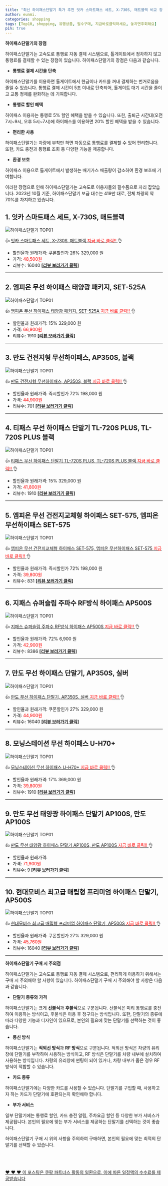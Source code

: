 ```yaml
---
title: "최신 하이패스단말기 특가 추천 잇카 스마트패스 세트, X-730S, 매트블랙 비교 장점"
author: eunmi.
categories: shopping
tags: [Top10, shopping, 유행상품, 필수구매, 지금바로클릭하세요, 놓치면후회해요]
pin: true
---
```

**하이패스단말기의 장점**

하이패스단말기는 고속도로 통행료 자동 결제 시스템으로, 톨게이트에서 정차하지 않고 통행료를 결제할 수 있는 장점이 있습니다. 하이패스단말기의 장점은 다음과 같습니다.

* **통행료 결제 시간을 단축**

하이패스단말기를 이용하면 톨게이트에서 현금이나 카드를 꺼내 결제하는 번거로움을 줄일 수 있습니다. 통행료 결제 시간이 5초 이내로 단축되어, 톨게이트 대기 시간을 줄이고 교통 정체를 완화하는 데 기여합니다.

* **통행료 할인 혜택**

하이패스 이용자는 통행료 5% 할인 혜택을 받을 수 있습니다. 또한, 출퇴근 시간대(오전 7시~9시, 오후 5시~7시)에 하이패스를 이용하면 20% 할인 혜택을 받을 수 있습니다.

* **편리한 사용**

하이패스단말기는 차량에 부착만 하면 자동으로 통행료를 결제할 수 있어 편리합니다. 또한, 카드 충전과 통행료 조회 등 다양한 기능을 제공합니다.

* **환경 보호**

하이패스 이용으로 톨게이트에서 발생하는 배기가스 배출량이 감소하여 환경 보호에 기여합니다.

이러한 장점으로 인해 하이패스단말기는 고속도로 이용자들의 필수품으로 자리 잡았습니다. 2023년 10월 기준, 하이패스단말기 보급 대수는 419만 대로, 전체 차량의 약 70%를 차지하고 있습니다.

   

## 1. 잇카 스마트패스 세트, X-730S, 매트블랙

![하이패스단말기 TOP01](https://thumbnail8.coupangcdn.com/thumbnails/remote/230x230ex/image/retail/images/1009897451400875-8a49e9d2-620b-41df-a198-8273bd11e1b9.png)


👍 [잇카 스마트패스 세트, X-730S, 매트블랙 <font color=red> 지금 바로 클릭!! </font> ](https://link.coupang.com/re/AFFSDP?lptag=AF3617701&subid=GithubCoopas&pageKey=1661354849&traceid=V0-153&itemId=2830734759&vendorItemId=70820173012) 👌 


- 할인율과 원래가격: 쿠폰할인가 26%  329,000   원
- 가격: <span style='color:red'>48,500원</span>
- 리뷰수: 16040  [**[리뷰 보러가기 클릭]**](https://link.coupang.com/re/AFFSDP?lptag=AF3617701&subid=GithubCoopas&pageKey=1661354849&traceid=V0-153&itemId=2830734759&vendorItemId=70820173012)

---


   

## 2. 엠피온 무선 하이패스 태양광 패키지, SET-525A

![하이패스단말기 TOP01](https://thumbnail9.coupangcdn.com/thumbnails/remote/230x230ex/image/retail/images/2353985708696397-c2902bdf-0605-42ec-9009-36aff8227f63.jpg)


👍 [엠피온 무선 하이패스 태양광 패키지, SET-525A <font color=red> 지금 바로 클릭!! </font> ](https://link.coupang.com/re/AFFSDP?lptag=AF3617701&subid=GithubCoopas&pageKey=20166150&traceid=V0-153&itemId=80101346&vendorItemId=3136078663) 👌 


- 할인율과 원래가격: 15%  329,000   원
- 가격: <span style='color:red'>66,900원</span>
- 리뷰수: 1910  [**[리뷰 보러가기 클릭]**](https://link.coupang.com/re/AFFSDP?lptag=AF3617701&subid=GithubCoopas&pageKey=20166150&traceid=V0-153&itemId=80101346&vendorItemId=3136078663)

---


   

## 3. 만도 건전지형 무선하이패스, AP350S, 블랙

![하이패스단말기 TOP01](https://thumbnail8.coupangcdn.com/thumbnails/remote/230x230ex/image/retail/images/4689484053994618-dc536c38-0ae3-4f6f-aa7d-a47cb6c3edf3.jpg)


👍 [만도 건전지형 무선하이패스, AP350S, 블랙 <font color=red> 지금 바로 클릭!! </font> ](https://link.coupang.com/re/AFFSDP?lptag=AF3617701&subid=GithubCoopas&pageKey=108464895&traceid=V0-153&itemId=328378308&vendorItemId=70910616508) 👌 


- 할인율과 원래가격: 즉시할인가 72%  198,000   원
- 가격: <span style='color:red'>44,900원</span>
- 리뷰수: 701  [**[리뷰 보러가기 클릭]**](https://link.coupang.com/re/AFFSDP?lptag=AF3617701&subid=GithubCoopas&pageKey=108464895&traceid=V0-153&itemId=328378308&vendorItemId=70910616508)

---


   

## 4. 티패스 무선 하이패스 단말기 TL-720S PLUS, TL-720S PLUS 블랙

![하이패스단말기 TOP01](https://thumbnail9.coupangcdn.com/thumbnails/remote/230x230ex/image/retail/images/3751989949020529-93f4cb14-c97d-4e7f-93c9-4178e2f9395f.jpg)


👍 [티패스 무선 하이패스 단말기 TL-720S PLUS, TL-720S PLUS 블랙 <font color=red> 지금 바로 클릭!! </font> ](https://link.coupang.com/re/AFFSDP?lptag=AF3617701&subid=GithubCoopas&pageKey=1369895229&traceid=V0-153&itemId=2402321120&vendorItemId=70397180625) 👌 


- 할인율과 원래가격: 15%  329,000   원
- 가격: <span style='color:red'>41,800원</span>
- 리뷰수: 1910  [**[리뷰 보러가기 클릭]**](https://link.coupang.com/re/AFFSDP?lptag=AF3617701&subid=GithubCoopas&pageKey=1369895229&traceid=V0-153&itemId=2402321120&vendorItemId=70397180625)

---


   

## 5. 엠피온 무선 건전지교체형 하이패스 SET-575, 엠피온 무선하이패스 SET-575

![하이패스단말기 TOP01](https://thumbnail7.coupangcdn.com/thumbnails/remote/230x230ex/image/vendor_inventory/8de2/c2f14ff0f0416d233f3503705afd32f90c8c1b55aa770c9999d8f74af1ca.jpg)


👍 [엠피온 무선 건전지교체형 하이패스 SET-575, 엠피온 무선하이패스 SET-575 <font color=red> 지금 바로 클릭!! </font> ](https://link.coupang.com/re/AFFSDP?lptag=AF3617701&subid=GithubCoopas&pageKey=6097808573&traceid=V0-153&itemId=11407001836&vendorItemId=3122076050) 👌 


- 할인율과 원래가격: 즉시할인가 72%  198,000   원
- 가격: <span style='color:red'>39,800원</span>
- 리뷰수: 831  [**[리뷰 보러가기 클릭]**](https://link.coupang.com/re/AFFSDP?lptag=AF3617701&subid=GithubCoopas&pageKey=6097808573&traceid=V0-153&itemId=11407001836&vendorItemId=3122076050)

---


   

## 6. 지패스 슈퍼슬림 주파수 RF방식 하이패스 AP500S

![하이패스단말기 TOP01](https://thumbnail8.coupangcdn.com/thumbnails/remote/230x230ex/image/vendor_inventory/b187/1a0ad2e7e538ae36ae0ee6e7f62fdf5d886e820dedf959a549b23d24e52f.jpg)


👍 [지패스 슈퍼슬림 주파수 RF방식 하이패스 AP500S <font color=red> 지금 바로 클릭!! </font> ](https://link.coupang.com/re/AFFSDP?lptag=AF3617701&subid=GithubCoopas&pageKey=1403573009&traceid=V0-153&itemId=2438487433&vendorItemId=84132706058) 👌 


- 할인율과 원래가격: 72%  6,900   원
- 가격: <span style='color:red'>42,900원</span>
- 리뷰수: 8386  [**[리뷰 보러가기 클릭]**](https://link.coupang.com/re/AFFSDP?lptag=AF3617701&subid=GithubCoopas&pageKey=1403573009&traceid=V0-153&itemId=2438487433&vendorItemId=84132706058)

---


   

## 7. 만도 무선 하이패스 단말기, AP350S, 실버

![하이패스단말기 TOP01](https://thumbnail10.coupangcdn.com/thumbnails/remote/230x230ex/image/retail/images/2100455431356664-8395276b-22f0-48c5-b79c-371ad6eb9b2b.jpg)


👍 [만도 무선 하이패스 단말기, AP350S, 실버 <font color=red> 지금 바로 클릭!! </font> ](https://link.coupang.com/re/AFFSDP?lptag=AF3617701&subid=GithubCoopas&pageKey=108464895&traceid=V0-153&itemId=328378306&vendorItemId=80555160549) 👌 


- 할인율과 원래가격: 쿠폰할인가 27%  329,000   원
- 가격: <span style='color:red'>44,900원</span>
- 리뷰수: 16040  [**[리뷰 보러가기 클릭]**](https://link.coupang.com/re/AFFSDP?lptag=AF3617701&subid=GithubCoopas&pageKey=108464895&traceid=V0-153&itemId=328378306&vendorItemId=80555160549)

---


   

## 8. 모닝스테이션 무선 하이패스 U-H70+

![하이패스단말기 TOP01](https://thumbnail9.coupangcdn.com/thumbnails/remote/230x230ex/image/vendor_inventory/35cc/e73495377b305d5fa97b2d01fb602f5f7ad6879ba6db7fe170987eae91e2.jpg)


👍 [모닝스테이션 무선 하이패스 U-H70+ <font color=red> 지금 바로 클릭!! </font> ](https://link.coupang.com/re/AFFSDP?lptag=AF3617701&subid=GithubCoopas&pageKey=94008464&traceid=V0-153&itemId=291035480&vendorItemId=84119168069) 👌 


- 할인율과 원래가격: 17%  369,000   원
- 가격: <span style='color:red'>39,800원</span>
- 리뷰수: 1910  [**[리뷰 보러가기 클릭]**](https://link.coupang.com/re/AFFSDP?lptag=AF3617701&subid=GithubCoopas&pageKey=94008464&traceid=V0-153&itemId=291035480&vendorItemId=84119168069)

---


   

## 9. 만도 무선 태양광 하이패스 단말기 AP100S, 만도 AP100S

![하이패스단말기 TOP01](https://thumbnail6.coupangcdn.com/thumbnails/remote/230x230ex/image/vendor_inventory/f68a/5efe99b016398699c10c4c2e2f985658d475f276cc7cd27eeae9103ac254.jpg)


👍 [만도 무선 태양광 하이패스 단말기 AP100S, 만도 AP100S <font color=red> 지금 바로 클릭!! </font> ](https://link.coupang.com/re/AFFSDP?lptag=AF3617701&subid=GithubCoopas&pageKey=55121603&traceid=V0-153&itemId=192138851&vendorItemId=3025052366) 👌 


- 할인율과 원래가격: 
- 가격: <span style='color:red'>71,900원</span>
- 리뷰수: 9  [**[리뷰 보러가기 클릭]**](https://link.coupang.com/re/AFFSDP?lptag=AF3617701&subid=GithubCoopas&pageKey=55121603&traceid=V0-153&itemId=192138851&vendorItemId=3025052366)

---


   

## 10. 현대모비스 최고급 매립형 프리미엄 하이패스 단말기, AP500S

![하이패스단말기 TOP01](https://thumbnail7.coupangcdn.com/thumbnails/remote/230x230ex/image/rs_quotation_api/6awmpkmh/0650f506a8d84510a9f455df64cdcc56.png)


👍 [현대모비스 최고급 매립형 프리미엄 하이패스 단말기, AP500S <font color=red> 지금 바로 클릭!! </font> ](https://link.coupang.com/re/AFFSDP?lptag=AF3617701&subid=GithubCoopas&pageKey=6126337952&traceid=V0-153&itemId=11650020474&vendorItemId=78924467279) 👌 


- 할인율과 원래가격: 쿠폰할인가 27%  329,000   원
- 가격: <span style='color:red'>45,760원</span>
- 리뷰수: 16040  [**[리뷰 보러가기 클릭]**](https://link.coupang.com/re/AFFSDP?lptag=AF3617701&subid=GithubCoopas&pageKey=6126337952&traceid=V0-153&itemId=11650020474&vendorItemId=78924467279)

---
**하이패스단말기 구매 시 주의점**

하이패스단말기는 고속도로 통행료 자동 결제 시스템으로, 편리하게 이용하기 위해서는 구매 시 주의해야 할 사항이 있습니다. 하이패스단말기 구매 시 주의해야 할 사항은 다음과 같습니다.

* **단말기 종류와 가격**

하이패스단말기는 크게 **선불식**과 **후불식**으로 구분됩니다. 선불식은 미리 통행료를 충전하여 이용하는 방식이고, 후불식은 이용 후 청구되는 방식입니다. 또한, 단말기의 종류에 따라 다양한 기능과 디자인이 있으므로, 본인의 필요에 맞는 단말기를 선택하는 것이 좋습니다.

* **통신 방식**

하이패스단말기는 **적외선 방식**과 **RF 방식**으로 구분됩니다. 적외선 방식은 차량의 유리창에 단말기를 부착하여 사용하는 방식이고, RF 방식은 단말기를 차량 내부에 설치하여 사용하는 방식입니다. 차량의 유리창에 썬팅이 되어 있거나, 차량 내부가 좁은 경우 RF 방식이 적합할 수 있습니다.

* **카드 종류**

하이패스단말기에는 다양한 카드를 사용할 수 있습니다. 단말기를 구입할 때, 사용하고자 하는 카드가 단말기에 호환되는지 확인해야 합니다.

* **부가 서비스**

일부 단말기에는 통행료 할인, 카드 충전 알림, 주차요금 할인 등 다양한 부가 서비스가 제공됩니다. 본인의 필요에 맞는 부가 서비스를 제공하는 단말기를 선택하는 것이 좋습니다.

하이패스단말기 구매 시 위의 사항을 주의하여 구매하면, 본인의 필요에 맞는 최적의 단말기를 선택할 수 있습니다.<br><br><br><br><br> [ ❤ ❤ ❤ 이 포스팅은 쿠팡 파트너스 활동의 일환으로, 이에 따른 일정액의 수수료를 제공받습니다](https://link.coupang.com/a/bcEFyh)